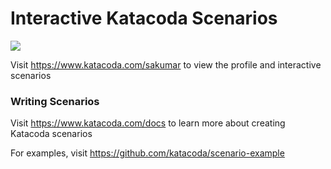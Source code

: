 # Interactive Katacoda Scenarios

[![](http://shields.katacoda.com/katacoda/sakumar/count.svg)](https://www.katacoda.com/sakumar "Get your profile on Katacoda.com")

Visit https://www.katacoda.com/sakumar to view the profile and interactive scenarios

### Writing Scenarios
Visit https://www.katacoda.com/docs to learn more about creating Katacoda scenarios

For examples, visit https://github.com/katacoda/scenario-example
